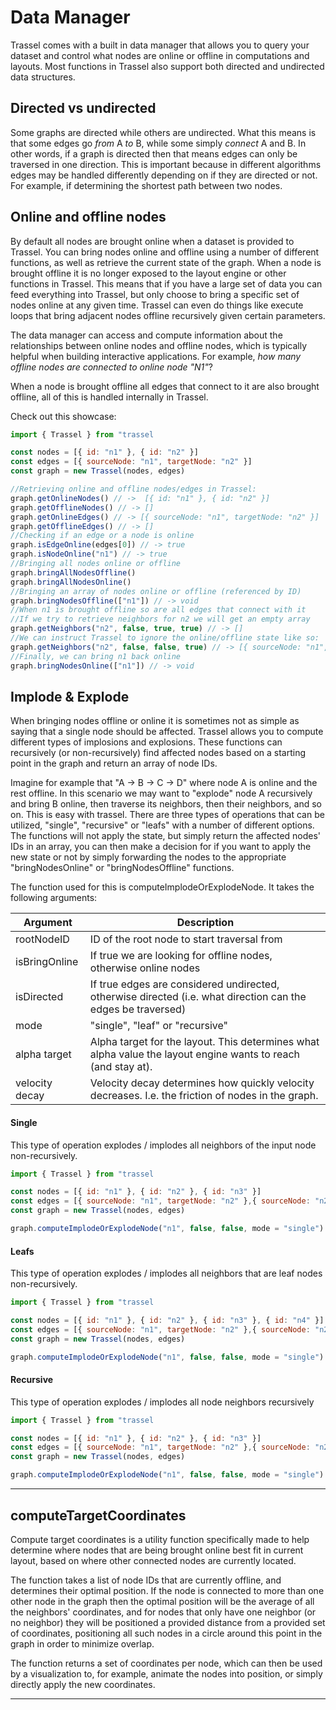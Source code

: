 # Data Manager

Trassel comes with a built in data manager that allows you to query your dataset and control what nodes are online or offline in computations and layouts. Most functions in Trassel also support both directed and undirected data structures.

## Directed vs undirected

Some graphs are directed while others are undirected. What this means is that some edges go *from* A *to* B, while some simply *connect* A and B. In other words, if a graph is directed then that means edges can only be traversed in one direction. This is important because in different algorithms edges may be handled differently depending on if they are directed or not. For example, if determining the shortest path between two nodes. 

## Online and offline nodes

By default all nodes are brought online when a dataset is provided to Trassel. You can bring nodes online and offline using a number of different functions, as well as retrieve the current state of the graph. When a node is brought offline it is no longer exposed to the layout engine or other functions in Trassel. This means that if you have a large set of data you can feed everything into Trassel, but only choose to bring a specific set of nodes online at any given time. Trassel can even do things like execute loops that bring adjacent nodes offline recursively given certain parameters. 

The data manager can access and compute information about the relationships between online nodes and offline nodes, which is typically helpful when building interactive applications. For example, *how many offline nodes are connected to online node "N1"*?

When a node is brought offline all edges that connect to it are also brought offline, all of this is handled internally in Trassel. 

Check out this showcase:
```javascript
import { Trassel } from "trassel

const nodes = [{ id: "n1" }, { id: "n2" }]
const edges = [{ sourceNode: "n1", targetNode: "n2" }]
const graph = new Trassel(nodes, edges)

//Retrieving online and offline nodes/edges in Trassel:
graph.getOnlineNodes() // ->  [{ id: "n1" }, { id: "n2" }]
graph.getOfflineNodes() // -> []
graph.getOnlineEdges() // -> [{ sourceNode: "n1", targetNode: "n2" }]
graph.getOfflineEdges() // -> []
//Checking if an edge or a node is online
graph.isEdgeOnline(edges[0]) // -> true
graph.isNodeOnline("n1") // -> true
//Bringing all nodes online or offline
graph.bringAllNodesOffline()
graph.bringAllNodesOnline()
//Bringing an array of nodes online or offline (referenced by ID)
graph.bringNodesOffline(["n1"]) // -> void
//When n1 is brought offline so are all edges that connect with it
//If we try to retrieve neighbors for n2 we will get an empty array
graph.getNeighbors("n2", false, true, true) // -> []
//We can instruct Trassel to ignore the online/offline state like so:
graph.getNeighbors("n2", false, false, true) // -> [{ sourceNode: "n1", targetNode: "n2" }]
//Finally, we can bring n1 back online
graph.bringNodesOnline(["n1"]) // -> void
```

## Implode & Explode

When bringing nodes offline or online it is sometimes not as simple as saying that a single node should be affected. Trassel allows you to compute different types of implosions and explosions. These functions can recursively (or non-recursively) find affected nodes based on a starting point in the graph and return an array of node IDs. 

Imagine for example that "A -> B -> C -> D" where node A is online and the rest offline. In this scenario we may want to "explode" node A recursively and bring B online, then traverse its neighbors, then their neighbors, and so on. This is easy with trassel. There are three types of operations that can be utilized, "single", "recursive" or "leafs" with a number of different options. The functions will not apply the state, but simply return the affected nodes' IDs in an array, you can then make a decision for if you want to apply the new state or not by simply forwarding the nodes to the appropriate "bringNodesOnline" or "bringNodesOffline" functions.

The function used for this is computeImplodeOrExplodeNode. It takes the following arguments:

| Argument       | Description                                                                                                   |
| -------------- | ------------------------------------------------------------------------------------------------------------- |
| rootNodeID     | ID of the root node to start traversal from                                                                   |
| isBringOnline  | If true we are looking for offline nodes, otherwise online nodes                                              |
| isDirected     | If true edges are considered undirected, otherwise directed (i.e. what direction can the edges be traversed)  |
| mode           | "single", "leaf" or "recursive"                                                                               |
| alpha target   | Alpha target for the layout. This determines what alpha value the layout engine wants to reach (and stay at). |
| velocity decay | Velocity decay determines how quickly velocity decreases. I.e. the friction of nodes in the graph.            |


#### Single

This type of operation explodes / implodes all neighbors of the input node non-recursively.

```javascript
import { Trassel } from "trassel

const nodes = [{ id: "n1" }, { id: "n2" }, { id: "n3" }]
const edges = [{ sourceNode: "n1", targetNode: "n2" },{ sourceNode: "n2", targetNode: "n3" }]
const graph = new Trassel(nodes, edges)

graph.computeImplodeOrExplodeNode("n1", false, false, mode = "single") // -> ["n2"]
```

#### Leafs

This type of operation explodes / implodes all neighbors that are leaf nodes non-recursively.

```javascript
import { Trassel } from "trassel

const nodes = [{ id: "n1" }, { id: "n2" }, { id: "n3" }, { id: "n4" }]
const edges = [{ sourceNode: "n1", targetNode: "n2" },{ sourceNode: "n2", targetNode: "n3" }, { sourceNode: "n1", targetNode: "n4" }]
const graph = new Trassel(nodes, edges)

graph.computeImplodeOrExplodeNode("n1", false, false, mode = "single") // -> ["n4"]
```

#### Recursive

This type of operation explodes / implodes all node neighbors recursively

```javascript
import { Trassel } from "trassel

const nodes = [{ id: "n1" }, { id: "n2" }, { id: "n3" }]
const edges = [{ sourceNode: "n1", targetNode: "n2" },{ sourceNode: "n2", targetNode: "n3" }]
const graph = new Trassel(nodes, edges)

graph.computeImplodeOrExplodeNode("n1", false, false, mode = "single") // -> ["n2", "n3"]
```

---

## computeTargetCoordinates

Compute target coordinates is a utility function specifically made to help determine where nodes that are being brought online best fit in current layout, based on where other connected nodes are currently located.

The function takes a list of node IDs that are currently offline, and determines their optimal position. If the node is connected to more than one other node in the graph then the optimal position will be the average of all the neighbors' coordinates, and for nodes that only have one neighbor (or no neighbor) they will be positioned a provided distance from a provided set of coordinates, positioning all such nodes in a circle around this point in the graph in order to minimize overlap.

The function returns a set of coordinates per node, which can then be used by a visualization to, for example, animate the nodes into position, or simply directly apply the new coordinates.

--- 
